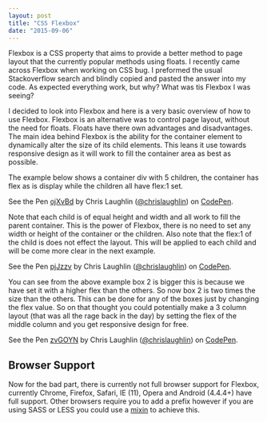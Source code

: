 ```yaml
---
layout: post
title: "CSS Flexbox"
date: "2015-09-06"
---
```


Flexbox is a CSS property that aims to provide a better method to page layout that the currently popular methods using floats. I recently came across Flexbox when working on  CSS bug. I preformed the usual Stackoverflow search and blindly copied and pasted the answer into my code. As expected everything work, but why? What was tis Flexbox I was seeing?  

I decided to look into Flexbox and here is a very basic overview of how to use Flexbox. Flexbox is an alternative was to control page layout, without the need for floats. Floats have there own advantages and disadvantages. The main idea behind Flexbox is the ability for the container element to dynamically alter the size of its child elements. This leans it use towards responsive design as it will work to fill the container area as best as possible. 

The example below shows a container div with 5 children, the container has flex as is display while the children all have flex:1 set.

<p data-height="257" data-theme-id="18619" data-slug-hash="ojXvBd" data-default-tab="result" data-user="chrislaughlin" class='codepen'>See the Pen <a href='http://codepen.io/chrislaughlin/pen/ojXvBd/'>ojXvBd</a> by Chris Laughlin (<a href='http://codepen.io/chrislaughlin'>@chrislaughlin</a>) on <a href='http://codepen.io'>CodePen</a>.</p>
<script async src="//assets.codepen.io/assets/embed/ei.js"></script>

Note that each child is of equal height and width and all work to fill the parent container. This is the power of Flexbox, there is no need to set any width or height of the container or the children. Also note that the flex:1 of the child is does not effect the layout. This will be applied to each child and will be come more clear in the next example.  

<p data-height="257" data-theme-id="18619" data-slug-hash="pjJzzv" data-default-tab="result" data-user="chrislaughlin" class='codepen'>See the Pen <a href='http://codepen.io/chrislaughlin/pen/pjJzzv/'>pjJzzv</a> by Chris Laughlin (<a href='http://codepen.io/chrislaughlin'>@chrislaughlin</a>) on <a href='http://codepen.io'>CodePen</a>.</p>
<script async src="//assets.codepen.io/assets/embed/ei.js"></script>

You can see from the above example box 2 is bigger this is because we have set it with a higher flex than the others. So now box 2 is two times the size than the others. This can be done for any of the boxes just by changing the flex value. So on that thought you could potentially make a 3 column layout (that was all the rage back in the day) by setting the flex of the middle column and you get responsive design for free.

<p data-height="257" data-theme-id="18619" data-slug-hash="zvGOYN" data-default-tab="result" data-user="chrislaughlin" class='codepen'>See the Pen <a href='http://codepen.io/chrislaughlin/pen/zvGOYN/'>zvGOYN</a> by Chris Laughlin (<a href='http://codepen.io/chrislaughlin'>@chrislaughlin</a>) on <a href='http://codepen.io'>CodePen</a>.</p>
<script async src="//assets.codepen.io/assets/embed/ei.js"></script>

## Browser Support
Now for the bad part, there is currently not full browser support for Flexbox, currently Chrome, Firefox, Safari, IE (11), Opera and Android (4.4.4+) have full support. Other browsers require you to add a prefix however if you are using SASS or LESS you could use a [mixin](https://github.com/mastastealth/sass-flex-mixin/blob/master/_flexbox.scss) to achieve this.  

